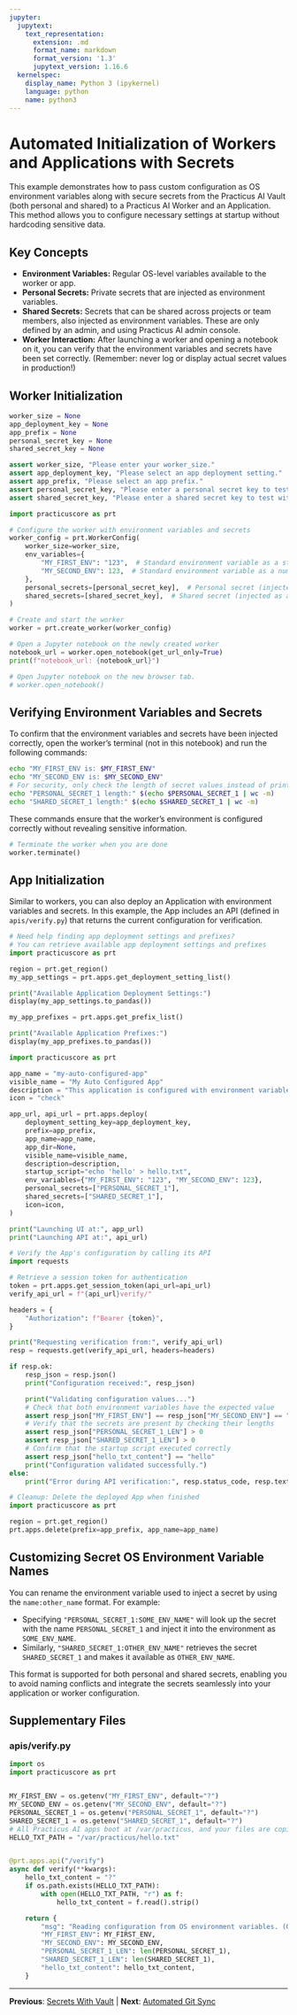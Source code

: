 ```yaml
---
jupyter:
  jupytext:
    text_representation:
      extension: .md
      format_name: markdown
      format_version: '1.3'
      jupytext_version: 1.16.6
  kernelspec:
    display_name: Python 3 (ipykernel)
    language: python
    name: python3
---
```


# Automated Initialization of Workers and Applications with Secrets

This example demonstrates how to pass custom configuration as OS environment variables along with secure secrets from the Practicus AI Vault (both personal and shared) to a Practicus AI Worker and an Application. This method allows you to configure necessary settings at startup without hardcoding sensitive data.

## Key Concepts
- **Environment Variables:** Regular OS-level variables available to the worker or app.
- **Personal Secrets:** Private secrets that are injected as environment variables.
- **Shared Secrets:** Secrets that can be shared across projects or team members, also injected as environment variables. These are only defined by an admin, and using Practicus AI admin console.
- **Worker Interaction:** After launching a worker and opening a notebook on it, you can verify that the environment variables and secrets have been set correctly. (Remember: never log or display actual secret values in production!)

## Worker Initialization

```python
worker_size = None
app_deployment_key = None
app_prefix = None
personal_secret_key = None
shared_secret_key = None
```

```python
assert worker_size, "Please enter your worker_size."
assert app_deployment_key, "Please select an app deployment setting."
assert app_prefix, "Please select an app prefix."
assert personal_secret_key, "Please enter a personal secret key to test within the app"
assert shared_secret_key, "Please enter a shared secret key to test within the app"
```

```python
import practicuscore as prt

# Configure the worker with environment variables and secrets
worker_config = prt.WorkerConfig(
    worker_size=worker_size,
    env_variables={
        "MY_FIRST_ENV": "123",  # Standard environment variable as a string
        "MY_SECOND_ENV": 123,  # Standard environment variable as a number
    },
    personal_secrets=[personal_secret_key],  # Personal secret (injected as an environment variable)
    shared_secrets=[shared_secret_key],  # Shared secret (injected as an environment variable)
)

# Create and start the worker
worker = prt.create_worker(worker_config)

# Open a Jupyter notebook on the newly created worker
notebook_url = worker.open_notebook(get_url_only=True)
print(f"notebook_url: {notebook_url}")

# Open Jupyter notebook on the new browser tab.
# worker.open_notebook()
```

<!-- #region -->
## Verifying Environment Variables and Secrets

To confirm that the environment variables and secrets have been injected correctly, open the worker’s terminal (not in this notebook) and run the following commands:

```bash
echo "MY_FIRST_ENV is: $MY_FIRST_ENV"
echo "MY_SECOND_ENV is: $MY_SECOND_ENV"
# For security, only check the length of secret values instead of printing them
echo "PERSONAL_SECRET_1 length:" $(echo $PERSONAL_SECRET_1 | wc -m)
echo "SHARED_SECRET_1 length:" $(echo $SHARED_SECRET_1 | wc -m)
```

These commands ensure that the worker’s environment is configured correctly without revealing sensitive information.
<!-- #endregion -->

```python
# Terminate the worker when you are done
worker.terminate()
```

## App Initialization

Similar to workers, you can also deploy an Application with environment variables and secrets. In this example, the App includes an API (defined in `apis/verify.py`) that returns the current configuration for verification.

```python
# Need help finding app deployment settings and prefixes?
# You can retrieve available app deployment settings and prefixes
import practicuscore as prt

region = prt.get_region()
my_app_settings = prt.apps.get_deployment_setting_list()

print("Available Application Deployment Settings:")
display(my_app_settings.to_pandas())

my_app_prefixes = prt.apps.get_prefix_list()

print("Available Application Prefixes:")
display(my_app_prefixes.to_pandas())
```

```python
import practicuscore as prt

app_name = "my-auto-configured-app"
visible_name = "My Auto Configured App"
description = "This application is configured with environment variables and secrets."
icon = "check"

app_url, api_url = prt.apps.deploy(
    deployment_setting_key=app_deployment_key,
    prefix=app_prefix,
    app_name=app_name,
    app_dir=None,
    visible_name=visible_name,
    description=description,
    startup_script="echo 'hello' > hello.txt",
    env_variables={"MY_FIRST_ENV": "123", "MY_SECOND_ENV": 123},
    personal_secrets=["PERSONAL_SECRET_1"],
    shared_secrets=["SHARED_SECRET_1"],
    icon=icon,
)

print("Launching UI at:", app_url)
print("Launching API at:", api_url)
```

```python
# Verify the App's configuration by calling its API
import requests

# Retrieve a session token for authentication
token = prt.apps.get_session_token(api_url=api_url)
verify_api_url = f"{api_url}verify/"

headers = {
    "Authorization": f"Bearer {token}",
}

print("Requesting verification from:", verify_api_url)
resp = requests.get(verify_api_url, headers=headers)

if resp.ok:
    resp_json = resp.json()
    print("Configuration received:", resp_json)

    print("Validating configuration values...")
    # Check that both environment variables have the expected value
    assert resp_json["MY_FIRST_ENV"] == resp_json["MY_SECOND_ENV"] == "123"
    # Verify that the secrets are present by checking their lengths
    assert resp_json["PERSONAL_SECRET_1_LEN"] > 0
    assert resp_json["SHARED_SECRET_1_LEN"] > 0
    # Confirm that the startup script executed correctly
    assert resp_json["hello_txt_content"] == "hello"
    print("Configuration validated successfully.")
else:
    print("Error during API verification:", resp.status_code, resp.text)
```

```python
# Cleanup: Delete the deployed App when finished
import practicuscore as prt

region = prt.get_region()
prt.apps.delete(prefix=app_prefix, app_name=app_name)
```

## Customizing Secret OS Environment Variable Names

You can rename the environment variable used to inject a secret by using the `name:other_name` format. For example:

- Specifying `"PERSONAL_SECRET_1:SOME_ENV_NAME"` will look up the secret with the name `PERSONAL_SECRET_1` and inject it into the environment as `SOME_ENV_NAME`.
- Similarly, `"SHARED_SECRET_1:OTHER_ENV_NAME"` retrieves the secret `SHARED_SECRET_1` and makes it available as `OTHER_ENV_NAME`.

This format is supported for both personal and shared secrets, enabling you to avoid naming conflicts and integrate the secrets seamlessly into your application or worker configuration.



## Supplementary Files

### apis/verify.py
```python
import os
import practicuscore as prt


MY_FIRST_ENV = os.getenv("MY_FIRST_ENV", default="?")
MY_SECOND_ENV = os.getenv("MY_SECOND_ENV", default="?")
PERSONAL_SECRET_1 = os.getenv("PERSONAL_SECRET_1", default="?")
SHARED_SECRET_1 = os.getenv("SHARED_SECRET_1", default="?")
# All Practicus AI apps boot at /var/practicus, and your files are copied here.
HELLO_TXT_PATH = "/var/practicus/hello.txt"


@prt.apps.api("/verify")
async def verify(**kwargs):
    hello_txt_content = "?"
    if os.path.exists(HELLO_TXT_PATH):
        with open(HELLO_TXT_PATH, "r") as f:
            hello_txt_content = f.read().strip()

    return {
        "msg": "Reading configuration from OS environment variables. (Only length of secrets for security)",
        "MY_FIRST_ENV": MY_FIRST_ENV,
        "MY_SECOND_ENV": MY_SECOND_ENV,
        "PERSONAL_SECRET_1_LEN": len(PERSONAL_SECRET_1),
        "SHARED_SECRET_1_LEN": len(SHARED_SECRET_1),
        "hello_txt_content": hello_txt_content,
    }

```


---

**Previous**: [Secrets With Vault](../secrets-with-vault.md) | **Next**: [Automated Git Sync](../automated-git-sync.md)
